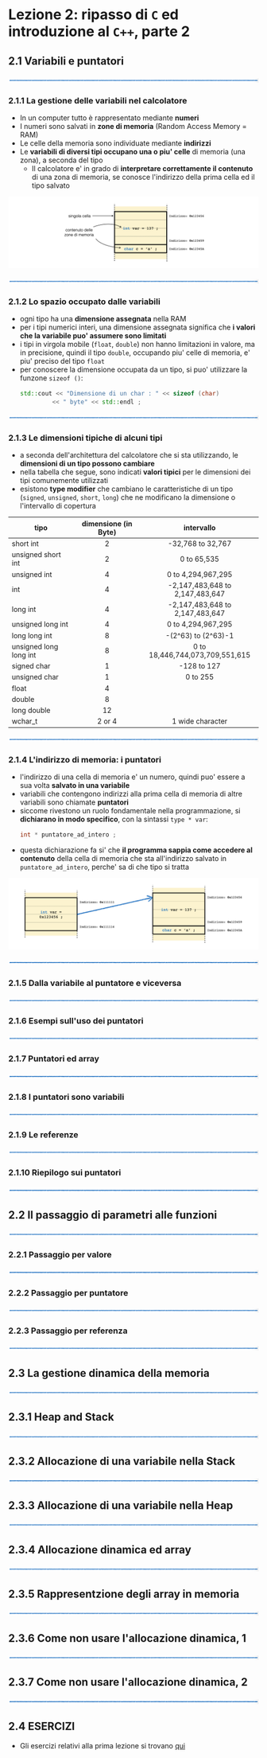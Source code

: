 # Lezione 2: ripasso di ```C``` ed introduzione al ```C++```, parte 2

## 2.1 Variabili e puntatori

![linea](immagini/linea.png)

### 2.1.1 La gestione delle variabili nel calcolatore

  * In un computer tutto è rappresentato mediante **numeri**
  * I numeri sono salvati in **zone di memoria** (Random Access Memory = RAM)
  * Le celle della memoria sono individuate mediante **indirizzi**
  * Le **variabili di diversi tipi occupano una o piu' celle** di memoria (una zona),
    a seconda del tipo
    * Il calcolatore e' in grado di **interpretare correttamente il contenuto** di una zona di memoria, 
      se conosce l'indirizzo della prima cella ed il tipo salvato

![cella](immagini/celle.png)

![linea](immagini/linea.png)

### 2.1.2 Lo spazio occupato dalle variabili 

  * ogni tipo ha una **dimensione assegnata** nella RAM
  * per i tipi numerici interi, una dimensione assegnata significa che **i valori che la variabile puo' assumere
    sono limitati**
  * i tipi in virgola mobile (```float```, ```double```) non hanno limitazioni in valore, ma in precisione,
    quindi il tipo ```double```, occupando piu' celle di memoria, e' piu' preciso del tipo ```float``` 
  * per conoscere la dimensione occupata da un tipo, si puo' utilizzare la funzone ```sizeof ()```:
    ```cpp
    std::cout << "Dimensione di un char : " << sizeof (char)  
             << " byte" << std::endl ; 

    ```

![linea](immagini/linea.png)

### 2.1.3 Le dimensioni tipiche di alcuni tipi 

  * a seconda dell'architettura del calcolatore che si sta utilizzando, 
    le **dimensioni di un tipo possono cambiare**
  * nella tabella che segue,
    sono indicati **valori tipici** per le dimensioni dei tipi comunemente utilizzati
  * esistono **type modifier** che cambiano le caratteristiche di un tipo 
    (```signed```, ```unsigned```, ```short```, ```long```)
    che ne modificano la dimensione o l'intervallo di copertura

 | tipo | dimensione (in Byte) | intervallo |
 | --- | :---: | :---: |
 | short int              | 2      | -32,768 to 32,767               |   
 | unsigned short int     | 2      | 0 to 65,535                     |               
 | unsigned int           | 4      | 0 to 4,294,967,295              |                      
 | int                    | 4      | -2,147,483,648 to 2,147,483,647 |                 
 | long int               | 4      | -2,147,483,648 to 2,147,483,647 |                 
 | unsigned long int      | 4      | 0 to 4,294,967,295              |    
 | long long int          | 8      | -(2^63) to (2^63)-1             |     
 | unsigned long long int | 8      | 0 to 18,446,744,073,709,551,615 |                 
 | signed char            | 1      | -128 to 127                     |               
 | unsigned char          | 1      | 0 to 255                        |            
 | float                  | 4      |                                 |                      
 | double                 | 8      |                                 |                      
 | long double            | 12     |                                 |                        
 | wchar_t                | 2 or 4 | 1 wide character                |                    


![linea](../immagini/linea.png)

### 2.1.4 L'indirizzo di memoria: i puntatori

  * l'indirizzo di una cella di memoria e' un numero, 
    quindi puo' essere a sua volta **salvato in una variabile**
  * variabili che contengono indirizzi alla prima cella di memoria di altre variabili 
    sono chiamate **puntatori**
  * siccome rivestono un ruolo fondamentale nella programmazione,
    si **dichiarano in modo specifico**, con la sintassi ```type * var```:
    ```cpp
    int * puntatore_ad_intero ;

    ```
  * questa dichiarazione fa si' che **il programma sappia come accedere al contenuto**
    della cella di memoria che sta all'indirizzo salvato in ```puntatore_ad_intero```,
    perche' sa di che tipo si tratta

![cella](immagini/puntatore.png)

![linea](immagini/linea.png)

### 2.1.5 Dalla variabile al puntatore e viceversa

![linea](immagini/linea.png)

### 2.1.6 Esempi sull'uso dei puntatori

![linea](immagini/linea.png)

### 2.1.7 Puntatori ed array

![linea](immagini/linea.png)

### 2.1.8 I puntatori sono variabili

![linea](immagini/linea.png)

### 2.1.9 Le referenze

![linea](immagini/linea.png)

### 2.1.10 Riepilogo sui puntatori

![linea](immagini/linea.png)

## 2.2 Il passaggio di parametri alle funzioni

![linea](immagini/linea.png)

### 2.2.1 Passaggio per valore

![linea](immagini/linea.png)

### 2.2.2 Passaggio per puntatore

![linea](immagini/linea.png)

### 2.2.3 Passaggio per referenza

![linea](immagini/linea.png)

## 2.3 La gestione dinamica della memoria

![linea](immagini/linea.png)

## 2.3.1 Heap and Stack

![linea](immagini/linea.png)

## 2.3.2 Allocazione di una variabile nella Stack

![linea](immagini/linea.png)

## 2.3.3 Allocazione di una variabile nella Heap

![linea](immagini/linea.png)

## 2.3.4 Allocazione dinamica ed array

![linea](immagini/linea.png)

## 2.3.5 Rappresentzione degli array in memoria

![linea](immagini/linea.png)

## 2.3.6 Come non usare l'allocazione dinamica, 1

![linea](immagini/linea.png)

## 2.3.7 Come non usare l'allocazione dinamica, 2

![linea](immagini/linea.png)

## 2.4 ESERCIZI

  * Gli esercizi relativi alla prima lezione si trovano [qui](ESERCIZI.md)


